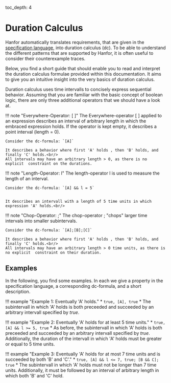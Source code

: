 toc_depth: 4

# Duration Calculus

Hanfor automatically translates requirements, that are given in the [specification language](../introduction/index.md#specification-language "Specification Language"), into duration calculus (dc).
To be able to understand the different patterns that are supported by Hanfor, it is often useful to consider their counterexample traces.

Below, you find a short guide that should enable you to read and interpret the duration calculus formulae provided within this documentation. It aims to give you an intuitive insight into the very basics of duration calculus.


Duration calculus uses time intervalls to concisely express sequential behavior. Assuming that you are familiar with the basic concept of boolean logic, there are only three additional operators that we should have a look at.



!!! note "Everywhere-Operator: [ ]"
    The Everywhere-operator [ ] applied to an expression describes an interval of arbitrary length in which the embraced expression holds. 
    If the operator is kept empty, it describes a point interval (length = 0).

    Consider the dc-formula: `[A]`

    It describes a behavior where first 'A' holds , then 'B' holds, and finally 'C' holds.<br/>
    All intervals may have an arbitrary length > 0, as there is no explicit  constraint on the durations.


!!! note "Length-Operator: l"
    The length-operator l is used to measure the length of an interval.<br/>

    Consider the dc-formula: `[A] && l = 5`


    It describes an intervall with a length of 5 time units in which expression 'A' holds.<br/>


!!! note "Chop-Operator: ;"
    The chop-operator ; "chops" larger time intervals into smaller subintervals.<br/>

    Consider the dc-formula: `[A];[B];[C]`

    It describes a behavior where first 'A' holds , then 'B' holds, and finally 'C' holds.<br/>
    All intervals may have an arbitrary length > 0 time units, as there is no explicit  constraint on their duration.

## Examples
In the following, you find some examples. In each we give a property in the specification language, a corresponding dc-formula, and a short description.

!!! example "Example 1: Eventually 'A' holds."
    * `true, [A], true`
    * The subintervall in which 'A' holds is both preceeded and succeeded by an arbitrary intervall specified by *true*.

!!! example "Example 2: Eventually 'A' holds for at least 5 time units."
    * `true, [A] && l >= 5, true`
    * As before, the subintervall in which 'A' holds is both preceeded and succeeded by an arbitrary intervall specified by *true*. Additionally, the duration of the intervall in which 'A' holds must be greater or equal to 5 time units.

!!! example "Example 3:  Eventually 'A' holds for at most 7 time units and is succeeded by both 'B' and 'C'."
    * `true, [A] && l <= 7, true; [B && C]; true`
    * The subintervall in which 'A' holds must not be longer than 7 time units. Additionally, it must be followed by an interval of arbitrary length in which both 'B' and 'C' hold.
